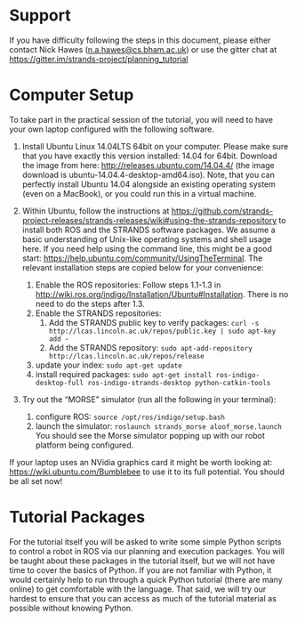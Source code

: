# Support

If you have difficulty following the steps in this document, please either contact Nick Hawes (n.a.hawes@cs.bham.ac.uk) or use the gitter chat at https://gitter.im/strands-project/planning_tutorial

# Computer Setup

To take part in the practical session of the tutorial, you will need to have your own laptop configured with the following software.

1. Install Ubuntu Linux 14.04LTS 64bit on your computer. Please make sure that you have exactly this version installed: 14.04 for 64bit. Download the image from here: http://releases.ubuntu.com/14.04.4/ (the image download is ubuntu-14.04.4-desktop-amd64.iso). Note, that you can perfectly install Ubuntu 14.04 alongside an existing operating system (even on a MacBook), or you could run this in a virtual machine.

2. Within Ubuntu, follow the instructions at https://github.com/strands-project-releases/strands-releases/wiki#using-the-strands-repository to install both ROS and the STRANDS software packages. We assume a basic understanding of Unix-like operating systems and shell usage here. If you need help using the command line, this might be a good start: https://help.ubuntu.com/community/UsingTheTerminal. 
The relevant installation steps are copied below for your convenience:
    1. Enable the ROS repositories: Follow steps 1.1-1.3 in http://wiki.ros.org/indigo/Installation/Ubuntu#Installation. There is no need to do the steps after 1.3.
    2. Enable the STRANDS repositories:
        1. Add the STRANDS public key to verify packages:
       `curl -s http://lcas.lincoln.ac.uk/repos/public.key | sudo apt-key add -`
        2. Add the STRANDS repository: `sudo apt-add-repository http://lcas.lincoln.ac.uk/repos/release`
    3. update your index: `sudo apt-get update`
    4. install required packages: `sudo apt-get install ros-indigo-desktop-full ros-indigo-strands-desktop python-catkin-tools`

3. Try out the “MORSE” simulator (run all the following in your terminal): 
    1. configure ROS: `source /opt/ros/indigo/setup.bash`
    2. launch the simulator: `roslaunch strands_morse aloof_morse.launch`
    You should see the Morse simulator popping up with our robot platform being configured. 
  

If your laptop uses an NVidia graphics card it might be worth looking at: https://wiki.ubuntu.com/Bumblebee to use it to its full potential.
You should be all set now!

# Tutorial Packages

For the tutorial itself you will be asked to write some simple Python scripts to control a robot in ROS via our planning and execution packages. You will be taught about these packages in the tutorial itself, but  we will not have time to cover the basics of Python. If you are not familiar with Python, it would certainly help to run through a quick Python tutorial (there are many online) to get comfortable with the language. That said, we will try our hardest to ensure that you can access as much of the tutorial material as possible without knowing Python. 
